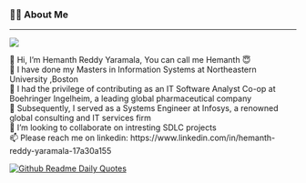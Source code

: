 
<h3 align="left">👩‍💻  About Me</h3>
<hr>

<img  src="https://user-images.githubusercontent.com/74038190/212748842-9fcbad5b-6173-4175-8a61-521f3dbb7514.gif"/>



<p align="left">👋 Hi, I’m Hemanth Reddy Yaramala, You can call me Hemanth 😇<br>👀 I have done my Masters in Information Systems at Northeastern University ,Boston<br>🌱 I had the privilege of contributing as an IT Software Analyst Co-op at Boehringer Ingelheim, a leading global pharmaceutical company <br>🌱 Subsequently, I served as a Systems Engineer at Infosys, a renowned global consulting and IT services firm <br>💞️ I’m looking to collaborate on intresting SDLC projects<br> 📫 Please reach me on linkedin: https://www.linkedin.com/in/hemanth-reddy-yaramala-17a30a155</p>









[![Github Readme Daily Quotes](https://readme-daily-quotes.vercel.app/api)](https://github.com/cheehwatang/github-readme-daily-quotes)
